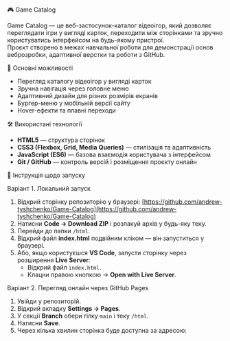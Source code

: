 🎮 Game Catalog

Game Catalog — це веб-застосунок-каталог відеоігор, який дозволяє переглядати ігри у вигляді карток, переходити між сторінками та зручно користуватись інтерфейсом на будь-якому пристрої.  
Проєкт створено в межах навчальної роботи для демонстрації основ веброзробки, адаптивної верстки та роботи з GitHub.

🧩 Основні можливості

- Перегляд каталогу відеоігор у вигляді карток  
- Зручна навігація через головне меню  
- Адаптивний дизайн для різних розмірів екранів  
- Бургер-меню у мобільній версії сайту  
- Hover-ефекти та плавні переходи  

🛠️ Використані технології

- **HTML5** — структура сторінок  
- **CSS3 (Flexbox, Grid, Media Queries)** — стилізація та адаптивність  
- **JavaScript (ES6)** — базова взаємодія користувача з інтерфейсом  
- **Git / GitHub** — контроль версій і розміщення проєкту онлайн  

🚀 Інструкція щодо запуску

Варіант 1. Локальний запуск

1. Відкрий сторінку репозиторію у браузері:
   [https://github.com/andrew-tyshchenko/Game-Catalog](https://github.com/andrew-tyshchenko/Game-Catalog)
2. Натисни **Code → Download ZIP** і розпакуй архів у будь-яку теку.
3. Перейди до папки `/html`.
4. Відкрий файл **index.html** подвійним кліком — він запуститься у браузері.
5. Або, якщо користуєшся **VS Code**, запусти сторінку через розширення **Live Server**:
   - Відкрий файл `index.html`.
   - Клацни правою кнопкою → **Open with Live Server**.

Варіант 2. Перегляд онлайн через GitHub Pages

1. Увійди у репозиторій.  
2. Відкрий вкладку **Settings → Pages**.  
3. У секції **Branch** обери гілку `main` і теку `/html`.  
4. Натисни **Save**.  
5. Через кілька хвилин сторінка буде доступна за адресою:



